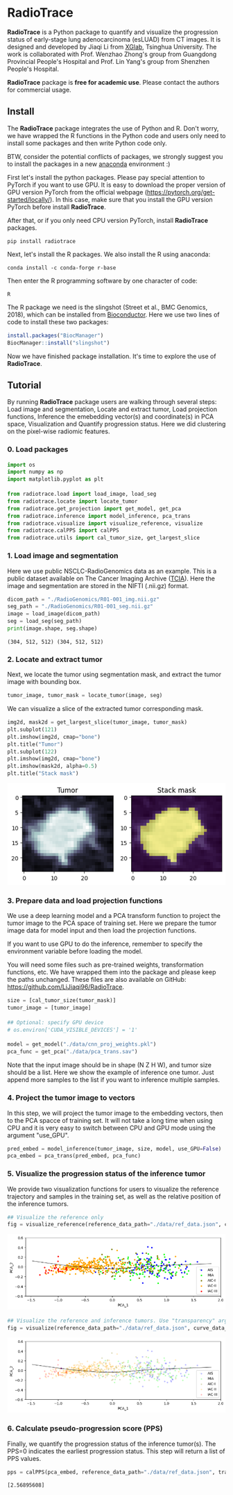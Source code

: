 # RadioTrace

**RadioTrace** is a Python package to quantify and visualize the progression status of early-stage lung adenocarcinoma (esLUAD) from CT images. It is designed and developed by Jiaqi Li from [XGlab](http://bioinfo.au.tsinghua.edu.cn/member/xuegonglab/), Tsinghua University. The work is collaborated with Prof. Wenzhao Zhong's group from Guangdong Provincial People's Hospital and Prof. Lin Yang's group from Shenzhen People's Hospital.

**RadioTrace** package is **free for academic use**. Please contact the authors for commercial usage.

## Install
The **RadioTrace** package integrates the use of Python and R. Don't worry, we have wrapped the R functions in the Python code and users only need to install some packages and then write Python code only.  

BTW, consider the potential conflicts of packages, we strongly suggest you to install the packages in a new [anaconda](https://www.anaconda.com/products/distribution) environment :)  

First let's install the python packages. Please pay special attention to PyTorch if you want to use GPU. It is easy to download the proper version of GPU version PyTorch from the official webpage (https://pytorch.org/get-started/locally/). In this case, make sure that you install the GPU version PyTorch before install **RadioTrace**.  

After that, or if you only need CPU version PyTorch, install **RadioTrace** packages.
```
pip install radiotrace
```

Next, let's install the R packages. We also install the R using anaconda:  
```
conda install -c conda-forge r-base
```

Then enter the R programming software by one character of code:
```
R
```

The R package we need is the slingshot (Street et al., BMC Genomics, 2018), which can be installed from [Bioconductor](https://www.bioconductor.org/packages/release/bioc/html/slingshot.html). Here we use two lines of code to install these two packages:  
```R
install.packages("BiocManager")  
BiocManager::install("slingshot")
```

Now we have finished package installation. It's time to explore the use of **RadioTrace**.  



## Tutorial

By running **RadioTrace** package users are walking through several steps: Load image and segmentation, Locate and extract tumor, Load projection functions, Inference the emebedding vector(s) and coordinate(s) in PCA space, Visualization and Quantify progression status. Here we did clustering on the pixel-wise radiomic features.   

### 0. Load packages

```python
import os
import numpy as np
import matplotlib.pyplot as plt

from radiotrace.load import load_image, load_seg
from radiotrace.locate import locate_tumor
from radiotrace.get_projection import get_model, get_pca
from radiotrace.inference import model_inference, pca_trans
from radiotrace.visualize import visualize_reference, visualize
from radiotrace.calPPS import calPPS
from radiotrace.utils import cal_tumor_size, get_largest_slice
```

### 1. Load image and segmentation

Here we use public NSCLC-RadioGenomics data as an example. This is a public dataset available on The Cancer Imaging Archive ([TCIA](https://www.cancerimagingarchive.net/)). Here the image and segmentation are stored in the NIFTI (.nii.gz) format.  


```python
dicom_path = "./RadioGenomics/R01-001_img.nii.gz"
seg_path = "./RadioGenomics/R01-001_seg.nii.gz"
image = load_image(dicom_path)
seg = load_seg(seg_path)
print(image.shape, seg.shape)
```

```
(304, 512, 512) (304, 512, 512)
```


### 2. Locate and extract tumor

Next, we locate the tumor using segmentation mask, and extract the tumor image with bounding box.   
```python
tumor_image, tumor_mask = locate_tumor(image, seg)
```

We can visualize a slice of the extracted tumor corresponding mask.
```python
img2d, mask2d = get_largest_slice(tumor_image, tumor_mask)
plt.subplot(121)
plt.imshow(img2d, cmap="bone")
plt.title("Tumor")
plt.subplot(122)
plt.imshow(img2d, cmap="bone")
plt.imshow(mask2d, alpha=0.5)
plt.title("Stack mask")
```

![p1](https://github.com/LiJiaqi96/RadioTrace/blob/main/figures/p1.png?raw=true)


### 3. Prepare data and load projection functions

We use a deep learning model and a PCA transform function to project the tumor image to the PCA space of training set. Here we prepare the tumor image data for model input and then load the projection functions.  

If you want to use GPU to do the inference, remember to specify the environment variable before loading the model.  

You will need some files such as pre-trained weights, transformation functions, etc. We have wrapped them into the package and please keep the paths unchanged. These files are also available on GitHub: https://github.com/LiJiaqi96/RadioTrace.

```python
size = [cal_tumor_size(tumor_mask)]
tumor_image = [tumor_image]

## Optional: specify GPU device
# os.environ['CUDA_VISIBLE_DEVICES'] = '1'

model = get_model("./data/cnn_proj_weights.pkl")
pca_func = get_pca("./data/pca_trans.sav")
```

Note that the input image should be in shape (N Z H W), and tumor size should be a list. Here we show the example of inference one tumor. Just append more samples to the list if you want to inference multiple samples.  


### 4. Project the tumor image to vectors

In this step, we will project the tumor image to the embedding vectors, then to the PCA spacce of training set. It will not take a long time when using CPU and it is very easy to switch between CPU and GPU mode using the argument "use_GPU".  

```python
pred_embed = model_inference(tumor_image, size, model, use_GPU=False)
pca_embed = pca_trans(pred_embed, pca_func)
```


### 5. Visualize the progression status of the inference tumor  

We provide two visualization functions for users to visualize the reference trajectory and samples in the training set, as well as the relative position of the inference tumors.  

```python
## Visualize the reference only
fig = visualize_reference(reference_data_path="./data/ref_data.json", curve_data_path="./data/curve_data.npy")
```
![p2](https://github.com/LiJiaqi96/RadioTrace/blob/main/figures/p2.png?raw=true)

```python
## Visualize the reference and inference tumors. Use "transparency" argument to adjust the color of training samples.
fig = visualize(reference_data_path="./data/ref_data.json", curve_data_path="./data/curve_data.npy", transparency=0.2)
```
![p3](https://github.com/LiJiaqi96/RadioTrace/blob/main/figures/p3.png?raw=true)


### 6. Calculate pseudo-progression score (PPS)

Finally, we quantify the progression status of the inference tumor(s). The PPS=0 indicates the earliest progression status. This step will return a list of PPS values.  

```python
pps = calPPS(pca_embed, reference_data_path="./data/ref_data.json", traj_obj_path="./data/traj_obj.rds")
```

```
[2.56895608]
```
